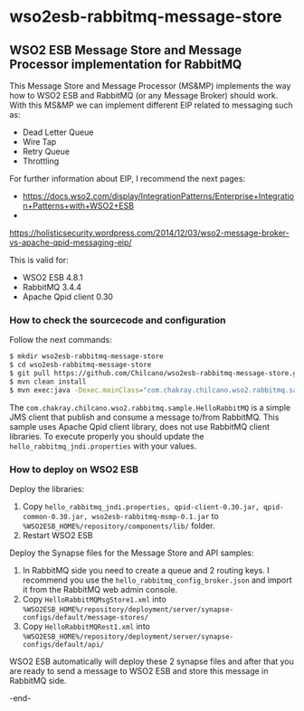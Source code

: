 # wso2esb-rabbitmq-message-store
<h2>WSO2 ESB Message Store and Message Processor implementation for RabbitMQ</h2>

This Message Store and Message Processor (MS&MP) implements the way how to WSO2 ESB and RabbitMQ (or any Message Broker) should work.
With this MS&MP we can implement different EIP related to messaging such as:

- Dead Letter Queue
- Wire Tap
- Retry Queue
- Throttling

For further information about EIP, I recommend the next pages:  
* <a target="_new" href="https://docs.wso2.com/display/IntegrationPatterns/Enterprise+Integration+Patterns+with+WSO2+ESB">https://docs.wso2.com/display/IntegrationPatterns/Enterprise+Integration+Patterns+with+WSO2+ESB</a>
*
<a href="https://holisticsecurity.wordpress.com/2014/12/03/wso2-message-broker-vs-apache-qpid-messaging-eip/" target="_new">https://holisticsecurity.wordpress.com/2014/12/03/wso2-message-broker-vs-apache-qpid-messaging-eip/</a>

This is valid for:

- WSO2 ESB 4.8.1
- RabbitMQ 3.4.4
- Apache Qpid client 0.30

<h3>How to check the sourcecode and configuration</h3>

Follow the next commands:

```bash
$ mkdir wso2esb-rabbitmq-message-store
$ cd wso2esb-rabbitmq-message-store
$ git pull https://github.com/Chilcano/wso2esb-rabbitmq-message-store.git
$ mvn clean install
$ mvn exec:java -Dexec.mainClass="com.chakray.chilcano.wso2.rabbitmq.sample.HelloRabbitMQ"
```

The <code>com.chakray.chilcano.wso2.rabbitmq.sample.HelloRabbitMQ</code> is a simple JMS client that publish and consume a message to/from RabbitMQ. This sample uses Apache Qpid client library, does not use RabbitMQ client libraries. To execute properly you should update the <code>hello_rabbitmq_jndi.properties</code> with your values.

<h3>How to deploy on WSO2 ESB</h3>

Deploy the libraries:

1. Copy `hello_rabbitmq_jndi.properties, qpid-client-0.30.jar, qpid-common-0.30.jar, wso2esb-rabbitmq-msmp-0.1.jar` to <code>%WSO2ESB_HOME%/repository/components/lib/</code> folder.
2. Restart WSO2 ESB

Deploy the Synapse files for the Message Store and API samples:

1. In RabbitMQ side you need to create a queue and 2 routing keys. I recommend you use the <code>hello_rabbitmq_config_broker.json</code> and import it from the RabbitMQ web admin console.
2. Copy <code>HelloRabbitMQMsgStore1.xml</code> into <code>%WSO2ESB_HOME%/repository/deployment/server/synapse-configs/default/message-stores/</code>
3. Copy <code>HelloRabbitMQRest1.xml</code> into <code>%WSO2ESB_HOME%/repository/deployment/server/synapse-configs/default/api/</code>

WSO2 ESB automatically will deploy these 2 synapse files and after that you are ready to send a message to WSO2 ESB and store this message in RabbitMQ side.


-end-


